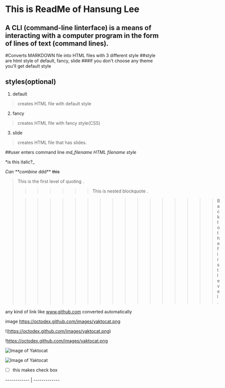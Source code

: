 This is ReadMe of Hansung Lee
========
A CLI (command-line linterface) is a means of interacting with a computer program in the form of lines of text (command lines).
------------

#Converts MARKDOWN file into HTML files with 3 different style
##style are html style of default, fancy, slide
###If you don't choose any theme you'll get default style

styles(optional)
-------
1. default
> creates HTML file with default style

2. fancy
> creates HTML file with fancy style(CSS)

3. slide
> creates HTML file that has slides.

##user enters command line
*md_filename HTML filename style*

*is this italic?_


_Can **combine_ ddd**
~~this~~

> This is the first level of quoting .
>
> >>>> > > This is nested blockquote .
>
> > > > > > > > > > > > > >> > > Back to the first level .

any kind of link like www.github.com converted automatically

image
https://octodex.github.com/images/yaktocat.png

!(https://octodex.github.com/images/yaktocat.png)

!https://octodex.github.com/images/yaktocat.png

![Image of Yaktocat](https://octodex.github.com/images/yaktocat.png)

![Image of Yaktocat](http://www.github.com)
- [ ] this makes check box


------------ | -------------
